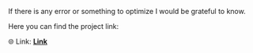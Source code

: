 If there is any error or something to optimize I would be grateful to know.

Here you can find the project link:

🌐 Link: <strong><a href="https://portfoliioo.github.io/h/Home/Projects/Websites/Analizzatore di Funzioni/Analizzatore_di_Funzioni.html">Link</a></strong>
